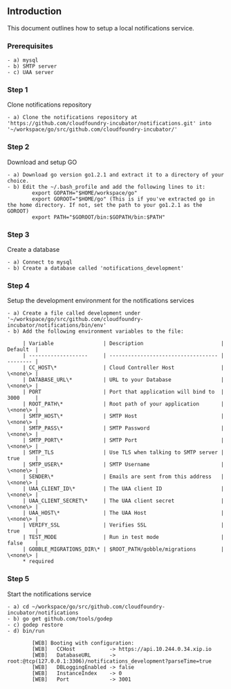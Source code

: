 ## Introduction
This document outlines how to setup a local notifications service.

### Prerequisites

    - a) mysql
    - b) SMTP server
    - c) UAA server

### Step 1

Clone notifications repository

    - a) Clone the notifications repository at 'https://github.com/cloudfoundry-incubator/notifications.git' into '~/workspace/go/src/github.com/cloudfoundry-incubator/'

### Step 2

Download and setup GO

    - a) Download go version go1.2.1 and extract it to a directory of your choice.
    - b) Edit the ~/.bash_profile and add the following lines to it:
            export GOPATH="$HOME/workspace/go"
            export GOROOT="$HOME/go" (This is if you've extracted go in the home directory. If not, set the path to your go1.2.1 as the GOROOT)
            export PATH="$GOROOT/bin:$GOPATH/bin:$PATH"
### Step 3

Create a database

    - a) Connect to mysql
    - b) Create a database called 'notifications_development'

### Step 4

Setup the development environment for the notifications services

    - a) Create a file called development under '~/workspace/go/src/github.com/cloudfoundry-incubator/notifications/bin/env'
    - b) Add the following environment variables to the file:

         | Variable                | Description                         | Default  |
         | -------------------     | ----------------------------------- | -------- |
         | CC_HOST\*               | Cloud Controller Host               | \<none\> |
         | DATABASE_URL\*          | URL to your Database                | \<none\> |
         | PORT                    | Port that application will bind to  | 3000     |
         | ROOT_PATH\*             | Root path of your application       | \<none\> |
         | SMTP_HOST\*             | SMTP Host                           | \<none\> |
         | SMTP_PASS\*             | SMTP Password                       | \<none\> |
         | SMTP_PORT\*             | SMTP Port                           | \<none\> |
         | SMTP_TLS                | Use TLS when talking to SMTP server | true     |
         | SMTP_USER\*             | SMTP Username                       | \<none\> |
         | SENDER\*                | Emails are sent from this address   | \<none\> |
         | UAA_CLIENT_ID\*         | The UAA client ID                   | \<none\> |
         | UAA_CLIENT_SECRET\*     | The UAA client secret               | \<none\> |
         | UAA_HOST\*              | The UAA Host                        | \<none\> |
         | VERIFY_SSL              | Verifies SSL                        | true     |
         | TEST_MODE               | Run in test mode                    | false    |
         | GOBBLE_MIGRATIONS_DIR\* | $ROOT_PATH/gobble/migrations        | \<none\> |
         * required

### Step 5

Start the notifications service

    - a) cd ~/workspace/go/src/github.com/cloudfoundry-incubator/notifications
    - b) go get github.com/tools/godep
    - c) godep restore
    - d) bin/run

            [WEB] Booting with configuration:
            [WEB]   CCHost           -> https://api.10.244.0.34.xip.io
            [WEB]   DatabaseURL      -> root:@tcp(127.0.0.1:3306)/notifications_development?parseTime=true
            [WEB]   DBLoggingEnabled -> false
            [WEB]   InstanceIndex    -> 0
            [WEB]   Port             -> 3001




